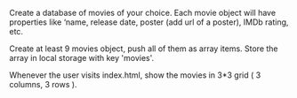 Create a database of movies of your choice. Each movie object will have properties like ‘name, release date, poster (add url of a poster), IMDb rating, etc.

Create at least 9 movies object, push all of them as array items. Store the array in local storage with key 'movies'.

Whenever the user visits index.html, show the movies in 3*3 grid ( 3 columns, 3 rows ).